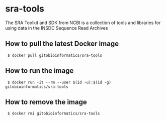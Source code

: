 # sra-tools 

The SRA Toolkit and SDK from NCBI is a collection of tools and libraries for using data in the INSDC Sequence Read Archives

## How to pull the latest Docker image
```
 $ docker pull gitobioinformatics/sra-tools
```

## How to run the image
```
 $ docker run -it --rm --user $(id -u):$(id -g) gitobioinformatics/sra-tools
```

## How to remove the image
```
 $ docker rmi gitobioinformatics/sra-tools
```

[DockerHub]: (https://hub.docker.com/r/gitobioinformatics/sra-tools)
[Quay]: (https://quay.io/repository/gitobioinformatics/sra-tools)

